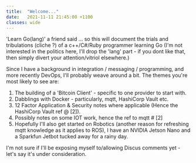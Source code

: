 ```yaml
---
title:  "Welcome..."
date:   2021-11-11 21:45:00 +1100
classes: wide
---
```

'Learn Go(lang)' a friend said ... so this will document the trials and tribulations (cliche ?) of a c++/C#/Ruby programmer learning Go (I'm not interested in the politics here, I'll drop the 'lang' part - if you dont like that, then simply divert your attention/vitriol elsewhere.)

Since I have a background in integration / messaging / programming, and more recently DevOps, I'll probably weave around a bit. The themes you're most likely to see are:

1. The building of a 'Bitcoin Client' - specific to one provider to start with.
1. Dabblings with Docker - particularly, mqtt, HashiCorp Vault etc.
1. 12 Factor Application & Security notes where applicable (Hence the HashiCorp Vault ref @ [2]).
1. Possibly notes on some IOT work, hence the ref to mqtt # [2]
1. Hopefully I'll also get started on Robotics (another reason for refreshing mqtt knowledge as it applies to ROS), I have an NVIDIA Jetson Nano and a Sparkfun Jetbot tucked away for a rainy day.  


I'm not sure if I'll be exposing myself to/allowing Discus comments yet - let's say it's under consideration.
